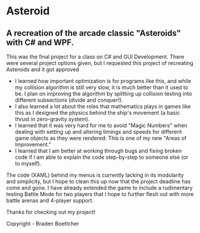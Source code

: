 
# Asteroid
A recreation of the arcade classic "Asteroids" with C# and WPF.
----------------------------------------------------------------
This was the final project for a class on C# and GUI Development. There were several project options given, but I requested this project of recreating Asteroids and it got approved

- I learned how important optimization is for programs like this, and while my collision algorithm is still very slow, it is much better than it used to be. I plan on improving the algorithm by splitting up collision testing into different subsections (divide and conquer!).
- I also learned a lot about the roles that mathematics plays in games like this as I designed the physics behind the ship's movement (a basic thrust in zero-gravity system). 
- I learned that it was very hard for me to avoid "Magic Numbers" when dealing with setting up and altering timings and speeds for different game objects as they were rendered: This is one of my new "Areas of Improvement."
- I learned that I am better at working through bugs and fixing broken code if I am able to explain the code step-by-step to someone else (or to myself).

The code (XAML) behind my menus is currently lacking in its modularity and simplicity, but I hope to clean this up now that the project deadline has come and gone. I have already extended the game to include a rudimentary testing Battle Mode for two players that I hope to further flesh out with more battle arenas and 4-player support.

Thanks for checking out my project!

Copyright - Braden Boettcher
